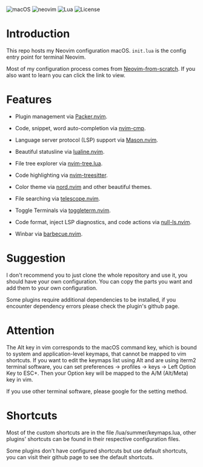 ![macOS](https://img.shields.io/badge/macOS-%23.svg?style=flat-square&logo=apple&color=000000&logoColor=white)
![neovim](https://img.shields.io/badge/Neovim-0.8.0-blueviolet.svg?style=flat-square&logo=Neovim&logoColor=green)
![Lua](https://img.shields.io/github/languages/top/lanruo942/neovim-config?logo=lua)
![License](https://img.shields.io/github/license/lanruo942/neovim-config)

# Introduction

This repo hosts my Neovim configuration macOS. `init.lua` is the config entry point for terminal Neovim.

Most of my configuration process comes from [Neovim-from-scratch](https://github.com/LunarVim/Neovim-from-scratch). If you also want to learn you can click the link to view.

# Features

- Plugin management via [Packer.nvim](https://github.com/wbthomason/packer.nvim).

- Code, snippet, word auto-completion via [nvim-cmp](https://github.com/hrsh7th/nvim-cmp).

- Language server protocol (LSP) support via [Mason.nvim](https://github.com/williamboman/mason.nvim).

- Beautiful statusline via [lualine.nvim](https://github.com/nvim-lualine/lualine.nvim).

- File tree explorer via [nvim-tree.lua](https://github.com/kyazdani42/nvim-tree.lua).

- Code highlighting via [nvim-treesitter](https://github.com/nvim-treesitter/nvim-treesitter).

- Color theme via [nord.nvim](https://github.com/shaunsingh/nord.nvim) and other beautiful themes.

- File searching via [telescope.nvim](https://github.com/nvim-telescope/telescope.nvim).

- Toggle Terminals via [toggleterm.nvim](https://github.com/akinsho/toggleterm.nvim).

- Code format, inject LSP diagnostics, and code actions via [null-ls.nvim](https://github.com/jose-elias-alvarez/null-ls.nvim).

- Winbar via [barbecue.nvim](https://github.com/utilyre/barbecue.nvim).

# Suggestion

I don't recommend you to just clone the whole repository and use it, you should have your own configuration. You can copy the parts you want and add them to your own configuration.

Some plugins require additional dependencies to be installed, if you encounter dependency errors please check the plugin's github page.

# Attention

The Alt key in vim corresponds to the macOS command key, which is bound to system and application-level keymaps, that cannot be mapped to vim shortcuts. If you want to edit the keymaps list using Alt and are using iterm2 terminal software, you can set preferences -> profiles -> keys -> Left Option Key to ESC+. Then your Option key will be mapped to the A/M (Alt/Meta) key in vim.

If you use other terminal software, please google for the setting method.

# Shortcuts

Most of the custom shortcuts are in the file /lua/summer/keymaps.lua, other plugins' shortcuts can be found in their respective configuration files. 

Some plugins don't have configured shortcuts but use default shortcuts, you can visit their github page to see the default shortcuts.
